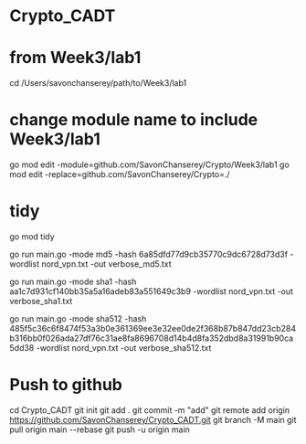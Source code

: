 # Crypto_CADT

# from Week3/lab1
cd /Users/savonchanserey/path/to/Week3/lab1

# change module name to include Week3/lab1
go mod edit -module=github.com/SavonChanserey/Crypto/Week3/lab1
go mod edit -replace=github.com/SavonChanserey/Crypto=./

# tidy
go mod tidy

go run main.go -mode md5 -hash 6a85dfd77d9cb35770c9dc6728d73d3f -wordlist nord_vpn.txt -out verbose_md5.txt

go run main.go -mode sha1 -hash aa1c7d931cf140bb35a5a16adeb83a551649c3b9 -wordlist nord_vpn.txt -out verbose_sha1.txt

go run main.go -mode sha512 -hash 485f5c36c6f8474f53a3b0e361369ee3e32ee0de2f368b87b847dd23cb284b316bb0f026ada27df76c31ae8fa8696708d14b4d8fa352dbd8a31991b90ca5dd38 -wordlist nord_vpn.txt -out verbose_sha512.txt


# Push to github
cd Crypto_CADT
git init 
git add .
git commit -m "add"
git remote add origin https://github.com/SavonChanserey/Crypto_CADT.git
git branch -M main
git pull origin main --rebase
git push -u origin main